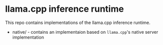# llama.cpp inference runtime

This repo contains implementations of the llama.cpp inference runtime.

* native/ - contains an implementaion based on `llama.cpp`'s native server
  implementation
